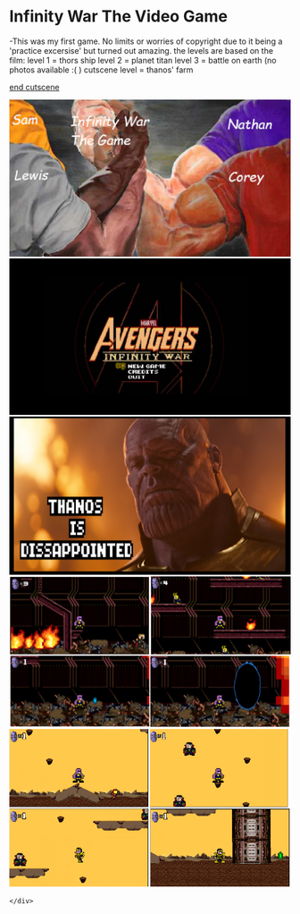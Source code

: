 # Infinity War The Video Game

-This was my first game. No limits or worries of copyright due to it being a 'practice excersise' but turned out amazing.
the levels are based on the film: 
level 1 = thors ship
level 2 = planet titan
level 3 = battle on earth (no photos available :( )
cutscene level = thanos' farm




[end cutscene](https://youtu.be/kbTqX8ScaqQ)


<div>
      <a class="example-image-link" href="assets/Gallery/INFG.png" data-lightbox="example-set" data-title="The">
        <img class="example-image" src="assets/Gallery/INFG.png" alt=""/>
  </a>
  <a class="example-image-link" href="assets/Gallery/INFmenu.png" data-lightbox="example-set" data-title="The">
        <img class="example-image" src="assets/Gallery/INFmenu.png" alt=""/>
  </a>
  <a class="example-image-link" href="assets/Gallery/INFquit.png" data-lightbox="example-set" data-title="The">
        <img class="example-image" src="assets/Gallery/INFquit.png" alt=""/>
  </a>
  <a class="example-image-link" href="assets/Gallery/INFL1.png" data-lightbox="example-set" data-title="The">
        <img class="example-image" src="assets/Gallery/INFL1.png" alt=""/>
  </a>
  <a class="example-image-link" href="assets/Gallery/INFL2.png" data-lightbox="example-set" data-title="The">
        <img class="example-image" src="assets/Gallery/INFL2.png" alt=""/>
  </a>

     
    </div>
